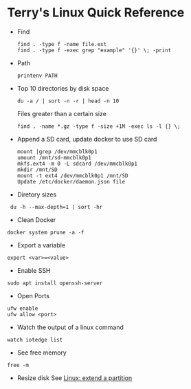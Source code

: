 # Terry's Linux Quick Reference

- Find
  ```
  find . -type f -name file.ext
  find . -type f -exec grep "example" '{}' \; -print
  ```
- Path
  ```
  printenv PATH
  ```
- Top 10 directories by disk space
  ```
  du -a / | sort -n -r | head -n 10
  ```
  Files greater than a certain size
  ```
  find . -name *.gz -type f -size +1M -exec ls -l {} \;
  ```
- Append a SD card, update docker to use SD card
  ```
  mount |grep /dev/mmcblk0p1
  umount /mnt/sd-mmcblk0p1
  mkfs.ext4 -m 0 -L sdcard /dev/mmcblk0p1
  mkdir /mnt/SD
  mount -t ext4 /dev/mmcblk0p1 /mnt/SD
  Update /etc/docker/daemon.json file
  ```
- Diretory sizes
```
 du -h --max-depth=1 | sort -hr
 ```
- Clean Docker
```
docker system prune -a -f
```
- Export a variable
```
export <var>=<value>
```
- Enable SSH
```
sudo apt install openssh-server
```
- Open Ports
```
ufw enable
ufw allow <port>
```
- Watch the output of a linux command
```
watch iotedge list
```
- See free memory
```
free -m
```
- Resize disk
See [Linux: extend a partition](https://rdr-it.com/en/troubleshooting/linux-extend-a-partition/#:~:text=Hyper%2DV%3A%20extend%20a%20virtual%20disk,-This%20can%20be&text=From%20the%20parameters%20of%20the,by%20clicking%20on%20Finish%201.)
